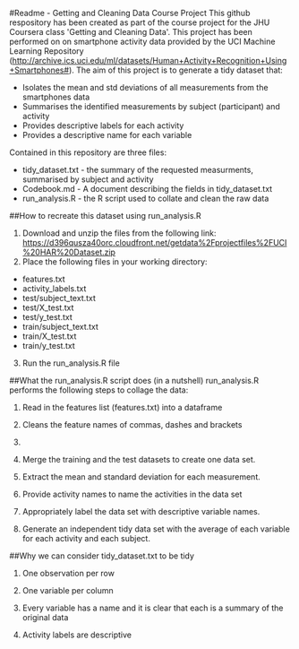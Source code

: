 #Readme - Getting and Cleaning Data Course Project
This github respository has been created as part of the course project for the JHU Coursera class 'Getting and Cleaning Data'. This project has been performed on on smartphone activity data provided by the UCI Machine Learning Repository (http://archive.ics.uci.edu/ml/datasets/Human+Activity+Recognition+Using+Smartphones#). The aim of this project is to generate a tidy dataset that:

- Isolates the mean and std deviations of all measurements from the smartphones data
- Summarises the identified measurements by subject (participant) and activity
- Provides descriptive labels for each activity
- Provides a descriptive name for each variable

Contained in this repository are three files:
* tidy_dataset.txt - the summary of the requested measurments, summarised by subject and activity
* Codebook.md - A document describing the fields in tidy_dataset.txt
* run_analysis.R - the R script used to collate and clean the raw data

##How to recreate this dataset using run_analysis.R
1. Download and unzip the files from the following link: https://d396qusza40orc.cloudfront.net/getdata%2Fprojectfiles%2FUCI%20HAR%20Dataset.zip 
2. Place the following files in your working directory:
* features.txt
* activity_labels.txt
* test/subject_text.txt
* test/X_test.txt
* test/y_test.txt
* train/subject_text.txt
* train/X_test.txt
* train/y_test.txt
3. Run the run_analysis.R file

##What the run_analysis.R script does (in a nutshell)
run_analysis.R performs the following steps to collage the data:
1. Read in the features list (features.txt) into a dataframe
2. Cleans the feature names of commas, dashes and brackets
3. 

1. Merge the training and the test datasets to create one data set.
2. Extract the mean and standard deviation for each measurement. 
3. Provide activity names to name the activities in the data set
4. Appropriately label the data set with descriptive variable names. 
5. Generate an independent tidy data set with the average of each variable for each activity and each subject.


##Why we can consider tidy_dataset.txt to be tidy

1. One observation per row

2. One variable per column

3. Every variable has a name and it is clear that each is a summary of the original data

4. Activity labels are descriptive
